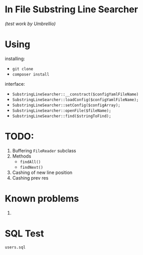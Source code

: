 # In File Substring Line Searcher 
*(test work by Umbrellio)*

# Using
 installing:
- `git clone`
- `composer install`

interface:
- `SubstringLineSearcher::__constract($configYamlFileName)`
- `SubstringLineSearcher::loadConfig($configYamlFileName);`
- `SubstringLineSearcher::setConfig($configArray);`
- `SubstringLineSearcher::openFile($fileName);`
- `SubstringLineSearcher::find($stringToFind);`


# TODO:
1. Buffering `FileReader` subclass
2. Methods
   - `findAll()`
   - `findNext()`
3. Cashing of new line position
4. Cashing prev res

# Known problems
1. 

# SQL Test
  `users.sql`